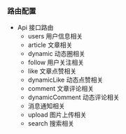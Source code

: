 ### 路由配置

- Api 接口路由
    - users 用户信息相关
    - article 文章相关
    - dynamic 动态圈相关
    - follow 用户关注相关
    - like 文章点赞相关
    - dynamicLike 动态点赞相关
    - comment 文章评论相关
    - dynamicComment 动态评论相关
    - 消息通知相关
    - upload 图片上传相关
    - search 搜索相关